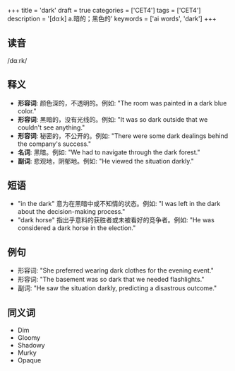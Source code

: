 +++
title = 'dark'
draft = true
categories = ['CET4']
tags = ['CET4']
description = '[dɑːk] a.暗的；黑色的'
keywords = ['ai words', 'dark']
+++

## 读音
/dɑːrk/

## 释义
- **形容词**: 颜色深的，不透明的。例如: "The room was painted in a dark blue color."
- **形容词**: 黑暗的，没有光线的。例如: "It was so dark outside that we couldn't see anything."
- **形容词**: 秘密的，不公开的。例如: "There were some dark dealings behind the company's success."
- **名词**: 黑暗。例如: "We had to navigate through the dark forest."
- **副词**: 悲观地，阴郁地。例如: "He viewed the situation darkly."

## 短语
- "in the dark" 意为在黑暗中或不知情的状态。例如: "I was left in the dark about the decision-making process."
- "dark horse" 指出乎意料的获胜者或未被看好的竞争者。例如: "He was considered a dark horse in the election."

## 例句
- 形容词: "She preferred wearing dark clothes for the evening event."
- 形容词: "The basement was so dark that we needed flashlights."
- 副词: "He saw the situation darkly, predicting a disastrous outcome."

## 同义词
- Dim
- Gloomy
- Shadowy
- Murky
- Opaque
